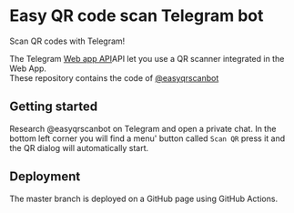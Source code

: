 # Easy QR code scan Telegram bot
Scan QR codes with Telegram!  

The Telegram [Web app API](https://core.telegram.org/bots/webapps)API let you use a QR scanner integrated in the Web App.  
These repository contains the code of [@easyqrscanbot](https://t.me/easyqrscanbot)

## Getting started
Research @easyqrscanbot on Telegram and open a private chat.
In the bottom left corner you will find a menu' button called `Scan QR` press it and the QR dialog will automatically start.

## Deployment
The master branch is deployed on a GitHub page using GitHub Actions.